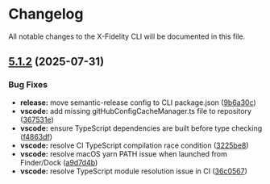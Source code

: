 # Changelog

All notable changes to the X-Fidelity CLI will be documented in this file.

## [5.1.2](https://github.com/zotoio/x-fidelity/compare/v5.1.1...v5.1.2) (2025-07-31)

### Bug Fixes

* **release:** move semantic-release config to CLI package.json ([9b6a30c](https://github.com/zotoio/x-fidelity/commit/9b6a30cbf4ca6f45b75747280f2cd8992b124a49))
* **vscode:** add missing gitHubConfigCacheManager.ts file to repository ([367531e](https://github.com/zotoio/x-fidelity/commit/367531e4d832fd7872f52aa23eb9b7359c84508d))
* **vscode:** ensure TypeScript dependencies are built before type checking ([f4863df](https://github.com/zotoio/x-fidelity/commit/f4863dfd88c2b4fd74945e7d1ad18f744b442f2c))
* **vscode:** resolve CI TypeScript compilation race condition ([3225be8](https://github.com/zotoio/x-fidelity/commit/3225be8741d05c70c7cac22f4a36a8e7cd0bfc94))
* **vscode:** resolve macOS yarn PATH issue when launched from Finder/Dock ([a9d7d4b](https://github.com/zotoio/x-fidelity/commit/a9d7d4b3619a199724c2651b24721ca10245cbbf))
* **vscode:** resolve TypeScript module resolution issue in CI ([36c0567](https://github.com/zotoio/x-fidelity/commit/36c05676a7f4b5ca31b56f74205c240fbfcc8637))
